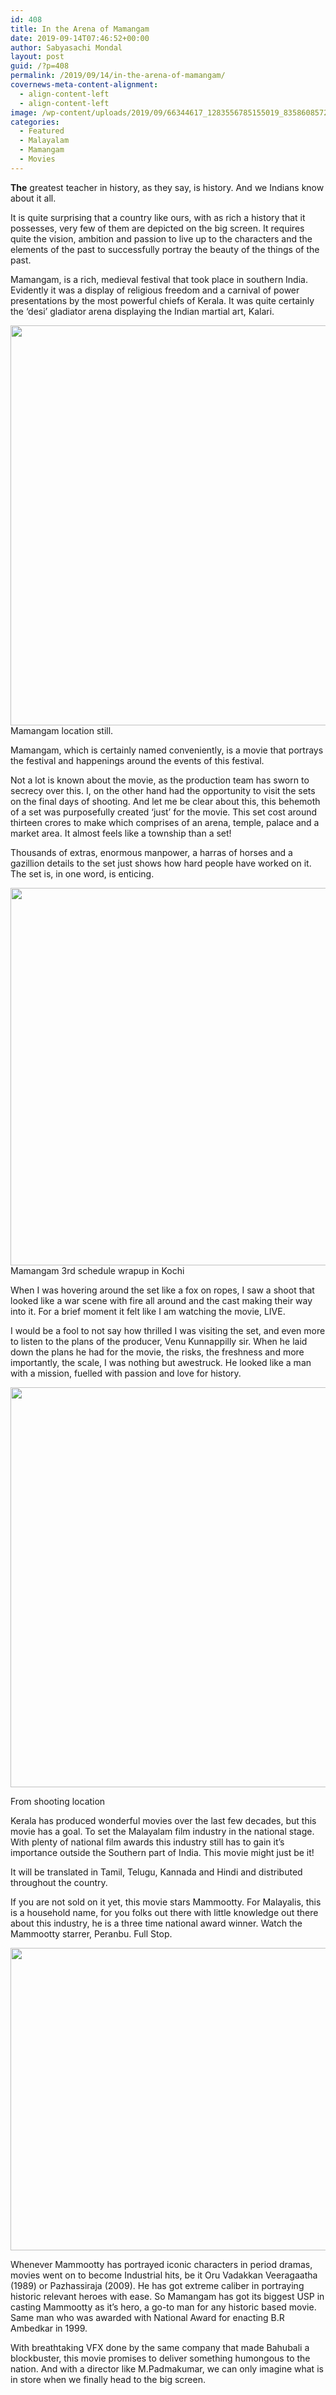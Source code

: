 ```yaml
---
id: 408
title: In the Arena of Mamangam
date: 2019-09-14T07:46:52+00:00
author: Sabyasachi Mondal
layout: post
guid: /?p=408
permalink: /2019/09/14/in-the-arena-of-mamangam/
covernews-meta-content-alignment:
  - align-content-left
  - align-content-left
image: /wp-content/uploads/2019/09/66344617_1283556785155019_8358608572560441344_n.jpg
categories:
  - Featured
  - Malayalam
  - Mamangam
  - Movies
---
```

**The** greatest teacher in history, as they say, is history. And we Indians know about it all.&nbsp;

It is quite surprising that a country like ours, with as rich a history that it possesses, very few of them are depicted on the big screen. It requires quite the vision, ambition and passion to live up to the characters and the elements of the past to successfully portray the beauty of the things of the past.

Mamangam, is a rich, medieval festival that took place in southern India. Evidently it was a display of religious freedom and a carnival of power presentations by the most powerful chiefs of Kerala. It was quite certainly the &#8216;desi&#8217; gladiator arena displaying the Indian martial art, Kalari.

<div class="wp-block-image">
  <img loading="lazy" width="960" height="640" src="/wp-content/uploads/2019/09/51801921_1181763375334361_464887195694530560_n.jpg" alt="" class="wp-image-411" srcset="/wp-content/uploads/2019/09/51801921_1181763375334361_464887195694530560_n.jpg 960w, /wp-content/uploads/2019/09/51801921_1181763375334361_464887195694530560_n-300x200.jpg 300w, /wp-content/uploads/2019/09/51801921_1181763375334361_464887195694530560_n-768x512.jpg 768w" sizes="(max-width: 960px) 100vw, 960px" /><figcaption>Mamangam location still.</figcaption>
</div>

Mamangam, which is certainly named conveniently, is a movie that portrays the festival and happenings around the events of this festival.&nbsp;

Not a lot is known about the movie, as the production team has sworn to secrecy over this. I, on the other hand had the opportunity to visit the sets on the final days of shooting. And let me be clear about this, this behemoth of a set was purposefully created &#8216;just&#8217; for the movie. This set cost around thirteen crores to make which comprises of an arena, temple, palace and a market area. It almost feels like a township than a set!

Thousands of extras, enormous manpower, a harras of horses and a gazillion details to the set just shows how hard people have worked on it. The set is, in one word, is enticing.

<div class="wp-block-image">
  <img loading="lazy" width="960" height="604" src="/wp-content/uploads/2019/09/53742498_1197404320436933_7935848310185656320_n.jpg" alt="" class="wp-image-410" srcset="/wp-content/uploads/2019/09/53742498_1197404320436933_7935848310185656320_n.jpg 960w, /wp-content/uploads/2019/09/53742498_1197404320436933_7935848310185656320_n-300x189.jpg 300w, /wp-content/uploads/2019/09/53742498_1197404320436933_7935848310185656320_n-768x483.jpg 768w" sizes="(max-width: 960px) 100vw, 960px" /><figcaption>Mamangam 3rd schedule wrapup in Kochi</figcaption>
</div>

When I was hovering around the set like a fox on ropes, I saw a shoot that looked like a war scene with fire all around and the cast making their way into it. For a brief moment it felt like I am watching the movie, LIVE.&nbsp;

I would be a fool to not say how thrilled I was visiting the set, and even more to listen to the plans of the producer, Venu Kunnappilly sir. When he laid down the plans he had for the movie, the risks, the freshness and more importantly, the scale, I was nothing but awestruck. He looked like a man with a mission, fuelled with passion and love for history.

<img loading="lazy" width="960" height="640" src="/wp-content/uploads/2019/09/51099674_1176308589213173_9067251083746738176_n.jpg" alt="" class="wp-image-412" srcset="/wp-content/uploads/2019/09/51099674_1176308589213173_9067251083746738176_n.jpg 960w, /wp-content/uploads/2019/09/51099674_1176308589213173_9067251083746738176_n-300x200.jpg 300w, /wp-content/uploads/2019/09/51099674_1176308589213173_9067251083746738176_n-768x512.jpg 768w" sizes="(max-width: 960px) 100vw, 960px" /> <figcaption>From shooting location</figcaption> 

Kerala has produced wonderful movies over the last few decades, but this movie has a goal. To set the Malayalam film industry in the national stage. With plenty of national film awards this industry still has to gain it&#8217;s importance outside the Southern part of India. This movie might just be it!&nbsp;

It will be translated in Tamil, Telugu, Kannada and Hindi and distributed throughout the country.

If you are not sold on it yet, this movie stars Mammootty. For Malayalis, this is a household name, for you folks out there with little knowledge out there about this industry, he is a three time national award winner. Watch the Mammootty starrer, Peranbu. Full Stop. 

<img loading="lazy" width="960" height="484" src="/wp-content/uploads/2019/09/62373531_1265649320279099_1880565140089208832_n-e1568446873161.jpg" alt="" class="wp-image-409" srcset="/wp-content/uploads/2019/09/62373531_1265649320279099_1880565140089208832_n-e1568446873161.jpg 960w, /wp-content/uploads/2019/09/62373531_1265649320279099_1880565140089208832_n-e1568446873161-300x151.jpg 300w, /wp-content/uploads/2019/09/62373531_1265649320279099_1880565140089208832_n-e1568446873161-768x387.jpg 768w" sizes="(max-width: 960px) 100vw, 960px" />  

Whenever Mammootty has portrayed iconic characters in period dramas, movies went on to become Industrial hits, be it Oru Vadakkan Veeragaatha (1989) or Pazhassiraja (2009). He has got extreme caliber in portraying historic relevant heroes with ease. So Mamangam has got its biggest USP in casting Mammootty as it&#8217;s hero, a go-to man for any historic based movie. Same man who was awarded with National Award for enacting B.R Ambedkar in 1999.

With breathtaking VFX done by the same company that made Bahubali a blockbuster, this movie promises to deliver something humongous to the nation. And with a director like M.Padmakumar, we can only imagine what is in store when we finally head to the big screen.